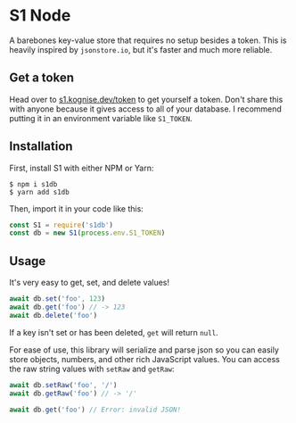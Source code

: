 # S1 Node

A barebones key-value store that requires no setup besides a token. This is heavily inspired by `jsonstore.io`, but it's faster and much more reliable.

## Get a token

Head over to [s1.kognise.dev/token](https://s1.kognise.dev/token) to get yourself a token. Don't share this with anyone because it gives access to all of your database. I recommend putting it in an environment variable like `S1_TOKEN`.

## Installation

First, install S1 with either NPM or Yarn:
```
$ npm i s1db
$ yarn add s1db
```

Then, import it in your code like this:
```js
const S1 = require('s1db')
const db = new S1(process.env.S1_TOKEN)
```

## Usage

It's very easy to get, set, and delete values!
```js
await db.set('foo', 123)
await db.get('foo') // -> 123
await db.delete('foo')
```

If a key isn't set or has been deleted, `get` will return `null`.

For ease of use, this library will serialize and parse json so you can easily store objects, numbers, and other rich JavaScript values. You can access the raw string values with `setRaw` and `getRaw`:

```js
await db.setRaw('foo', '/')
await db.getRaw('foo') // -> '/'

await db.get('foo') // Error: invalid JSON!
```